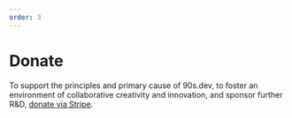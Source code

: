```yaml
---
order: 3
---
```


# Donate

To support the principles and primary cause of 90s.dev,
to foster an environment of collaborative creativity and innovation,
and sponsor further R&D, [donate via Stripe](https://donate.stripe.com/6oE17Q2LmcS6fOo002).
